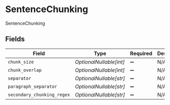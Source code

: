 # SentenceChunking

SentenceChunking


## Fields

| Field                      | Type                       | Required                   | Description                |
| -------------------------- | -------------------------- | -------------------------- | -------------------------- |
| `chunk_size`               | *OptionalNullable[int]*    | :heavy_minus_sign:         | N/A                        |
| `chunk_overlap`            | *OptionalNullable[int]*    | :heavy_minus_sign:         | N/A                        |
| `separator`                | *OptionalNullable[str]*    | :heavy_minus_sign:         | N/A                        |
| `paragraph_separator`      | *OptionalNullable[str]*    | :heavy_minus_sign:         | N/A                        |
| `secondary_chunking_regex` | *OptionalNullable[str]*    | :heavy_minus_sign:         | N/A                        |